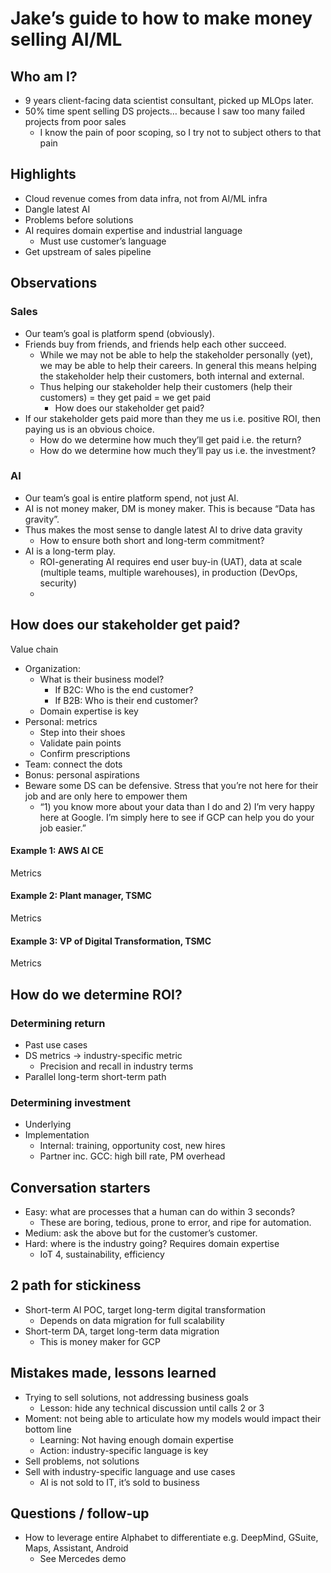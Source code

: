 # Jake’s guide to how to make money selling AI/ML

## Who am I?
- 9 years client-facing data scientist consultant, picked up MLOps later.
- 50% time spent selling DS projects… because I saw too many failed projects from poor sales
    - I know the pain of poor scoping, so I try not to subject others to that pain

## Highlights
- Cloud revenue comes from data infra, not from AI/ML infra
- Dangle latest AI
- Problems before solutions
- AI requires domain expertise and industrial language
    - Must use customer’s language
- Get upstream of sales pipeline

## Observations

### Sales
- Our team’s goal is platform spend (obviously).
- Friends buy from friends, and friends help each other succeed.
    - While we may not be able to help the stakeholder personally (yet), we may be able to help their careers. In general this means helping the stakeholder help their customers, both internal and external.
    - Thus helping our stakeholder help their customers (help their customers) = they get paid = we get paid
        - How does our stakeholder get paid?
- If our stakeholder gets paid more than they me us i.e. positive ROI, then paying us is an obvious choice.
    - How do we determine how much they’ll get paid i.e. the return?
    - How do we determine how much they’ll pay us i.e. the investment?

### AI
- Our team’s goal is entire platform spend, not just AI.
- AI is not money maker, DM is money maker. This is because “Data has gravity”.
- Thus makes the most sense to dangle latest AI to drive data gravity
    - How to ensure both short and long-term commitment?
- AI is a long-term play.
    - ROI-generating AI requires end user buy-in (UAT), data at scale (multiple teams, multiple warehouses), in production (DevOps, security)
    - 

## How does our stakeholder get paid?
Value chain
- Organization:
    - What is their business model?
        - If B2C: Who is the end customer?
        - If B2B: Who is their end customer?
    - Domain expertise is key
- Personal: metrics
    - Step into their shoes
    - Validate pain points
    - Confirm prescriptions
- Team: connect the dots
- Bonus: personal aspirations
- Beware some DS can be defensive. Stress that you’re not here for their job and are only here to empower them
    - “1) you know more about your data than I do and 2) I’m very happy here at Google. I’m simply here to see if GCP can help you do your job easier.”

#### Example 1: AWS AI CE

Metrics

#### Example 2: Plant manager, TSMC

Metrics

#### Example 3: VP of Digital Transformation, TSMC
Metrics

## How do we determine ROI?

### Determining return
- Past use cases
- DS metrics → industry-specific metric
    - Precision and recall in industry terms
- Parallel long-term short-term path

### Determining investment
- Underlying
- Implementation
    - Internal: training, opportunity cost, new hires
    - Partner inc. GCC: high bill rate, PM overhead

## Conversation starters
- Easy: what are processes that a human can do within 3 seconds?
    - These are boring, tedious, prone to error, and ripe for automation.
- Medium: ask the above but for the customer’s customer.
- Hard: where is the industry going? Requires domain expertise
    - IoT 4, sustainability, efficiency

## 2 path for stickiness
- Short-term AI POC, target long-term digital transformation
    - Depends on data migration for full scalability
- Short-term DA, target long-term data migration
    - This is money maker for GCP

## Mistakes made, lessons learned
- Trying to sell solutions, not addressing business goals
    - Lesson: hide any technical discussion until calls 2 or 3
- Moment: not being able to articulate how my models would impact their bottom line
    - Learning: Not having enough domain expertise
    - Action: industry-specific language is key
- Sell problems, not solutions
- Sell with industry-specific language and use cases
    - AI is not sold to IT, it’s sold to business

## Questions / follow-up
- How to leverage entire Alphabet to differentiate e.g. DeepMind, GSuite, Maps, Assistant, Android
    - See Mercedes demo